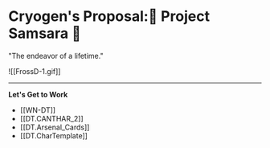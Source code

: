 # Cryogen's Proposal:🌌 Project Samsara 🌌
"The endeavor of a lifetime."

![[FrossD-1.gif]]
****
**Let's Get to Work**
- [[WN-DT]]
- [[DT.CANTHAR_2]]
- [[DT.Arsenal_Cards]]
- [[DT.CharTemplate]]